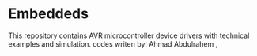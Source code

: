 # Embeddeds
This repository contains AVR microcontroller device drivers with technical examples and simulation.
codes writen by: Ahmad Abdulrahem
,
